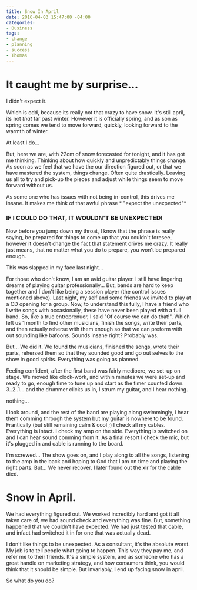 ```yaml
---
title: Snow In April
date: 2016-04-03 15:47:00 -04:00
categories:
- Business
tags:
- change
- planning
- success
- Thomas
---
```


# It caught me by surprise...

I didn't expect it.

Which is odd, because its really not that crazy to have snow. It's still april, its not *that* far past winter. However it is officially spring, and as son as spring comes we tend to move forward, quickly, looking forward to the warmth of winter.

At least I do...

But, here we are, with 22cm of snow forecasted for tonight, and it has got me thinking. Thinking about how quickly and unpredictably things change. As soon as we feel that we have the our direction figured out, or that we have mastered the system, things change. Often quite drastically. Leaving us all to try and pick-up the pieces and adjust while things seem to move forward without us.

As some one who has issues with not being in-control, this drives me insane. It makes me think of that awful phrase * "expect the unexpected"*

### IF I COULD DO THAT, IT WOULDN'T BE UNEXPECTED!

Now before you jump down my throat, I know that the phrase is really saying, be prepared for things to come up that you couldn't foresee, however it doesn't change the fact that statement drives me crazy. It really just means, that no matter what you do to prepare, you won't be prepared enough.

This was slapped in my face last night...

For those who don't know, I am an avid guitar player. I still have lingering dreams of playing guitar professionally... But, bands are hard to keep together and I don't like being a session player (the control issues mentioned above). Last night, my self and some friends we invited to play at a CD opening for a group. Now, to understand this fully, I have a friend who I write songs with occasionally, these have never been played with a full band. So, like a true entreprenuer, I said "Of course we can do that!". Which left us 1 month to find other musicians, finish the songs, write their parts, and then actually reherse with them enough so that we can preform with out sounding like bafoons. Sounds insane right? Probably was. 

But... We did it. We found the musicians, finished the songs, wrote their parts, rehersed them so that they sounded good and go out selves to the show in good spirits. Everything was going as planned.

Feeling confident, after the first band was fairly mediocre, we set-up on stage. We moved like clock-work, and within minutes we were set-up and ready to go, enough time to tune up and start as the timer counted down. 3..2..1... and the drummer clicks us in, I strum my guitar, and I hear nothing.

nothing...

I look around, and the rest of the band are playing along swimmingly, i hear them comming through the system but my guitar is nowhere to be found. Frantically (but still remaining calm & cool ;) I check all my cables. Everything is intact. I check my amp on the side. Everything is switched on and I can hear sound comming from it. As a final resort I check the mic, but it's plugged in and cable is running to the board. 

I'm screwed... The show goes on, and I play along to all the songs, listening to the amp in the back and hoping to God that I am on time and playing the right parts. But... We never recover. I later found out the xlr for the cable died.

# Snow in April.

We had everything figured out. We worked incredibly hard and got it all taken care of, we had sound check and everything was fine. But, something happened that we couldn't have expected. We had just tested that cable, and infact had switched it in for one that was actually dead. 

I don't like things to be unexpected. As a consultant, it's the absolute worst. My job is to tell people what going to happen. This way they pay me, and refer me to their friends. It's a simple system, and as someone who has a great handle on marketing strategy, and how consumers think, you would think that it should be simple. But invariably, I end up facing snow in april.

So what do you do?